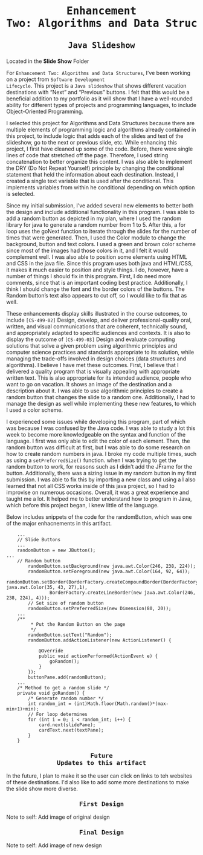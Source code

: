 # <pre align="center">Enhancement Two: Algorithms and Data Structures</pre>

## <pre align="center">Java Slideshow</pre>

Located in the **Slide Show** Folder

For <code>Enhancement Two: Algorithms and Data Structures</code>, I’ve been working on a project from <code>Software Development Lifecycle</code>. This project is a <code>Java slideshow</code> that shows 
different vacation destinations with “Next” and “Previous” buttons. I felt that this would be a beneficial addition to my portfolio as it will show that I have a 
well-rounded ability for different types of projects and programming languages, to include Object-Oriented Programming. 

I selected this project for Algorithms and Data Structures because there are multiple elements of programming logic and algorithms already contained in this project, 
to include logic that adds each of the slides and text of the slideshow, go to the next 
or previous slide, etc. While enhancing this project, I first have cleaned up some of the code. Before, there were single lines of code that stretched off the page. 
Therefore, I used string concatenation to better organize this content. I was also able to implement the DRY (Do Not Repeat Yourself) principle by changing the 
conditional statement that held the information about each destination. Instead, I created a single text variable that is used after the conditional. This implements 
variables from within he conditional depending on which option is selected. 

Since my initial submission, I’ve added several new elements to better both the design and  include additional functionality in this program. I was able to add a random button as depicted in my plan, where I used the random library for java to generate a random
number from 1 to 5. After this, a for loop uses the goNext function to iterate through the slides for the number of times that were generated. Then, I used the Color 
module to change the background, button and text colors. I used a green and brown color scheme since most of the images had those colors in it, and I felt it would 
complement well. I was also able to position some elements using HTML and CSS in the java file. Since this program uses both java and HTML/CSS, it makes it much easier 
to position and style things. I do, however, have a number of things I should fix in this program. First, I do need more comments, since that is an important coding
best practice. Additionally, I think I should change the font and the border colors of the buttons. The Random button’s text also appears to cut off, so I would like
to fix that as well. 

These enhancements display skills illustrated in the course outcomes, to include <code>[CS-499-02]</code> Design, develop, and deliver 
professional-quality oral, written, and visual communications that are coherent, technically sound, and appropriately adapted to specific audiences and contexts. 
It is also to display the outcome of <code>[CS-499-03]</code> Design and evaluate computing solutions that solve a given problem using algorithmic principles and computer science 
practices and standards appropriate to its solution, while managing the trade-offs involved in design choices (data structures and algorithms). I believe I have met 
these outcomes. First, I believe that I delivered a quality program that is visually appealing
with appropriate written text. This is also appropriate for its intended audience, people who want to go on vacation. It shows an image of the destination and a
description about it. I was able to use algorithmic principles to create a random button that changes the slide to a random one. Additionally, I had to manage the
design as well while implementing these new features, to which I used a color scheme. 

I experienced some issues while developing this program, part of which was because I was confused by the Java code. I was able to study a lot this week to become more 
knowledgeable on the syntax and function of the language. I first was only able to edit the color of each element. Then, the random button was difficult at first, but 
I was able to do some research on how to create random numbers in java. I broke my code multiple times, such as using a <code>setPreferredSize()</code> function. when I was trying to get the random button to work, 
for reasons such as I didn’t add the JFrame for the button. Additionally, there was a sizing issue in my random button in my first submission. I was able to fix this by importing a new class and using a I also learned that not all CSS works inside of this java project, so I had to improvise on numerous 
occasions. Overall, it was a great experience and taught me a lot. It helped me to better understand how to program in Java, which before this project began, I knew 
little of the language. 


Below includes snippets of the code for the randomButton, which was one of the major enhacnements in this artifact.

```
    ...
    // Slide Buttons
    ...
    randomButton = new JButton();
...
    // Random button
		randomButton.setBackground(new java.awt.Color(246, 238, 224));
		randomButton.setForeground(new java.awt.Color(164, 92, 64));
		randomButton.setBorder(BorderFactory.createCompoundBorder(BorderFactory.createLineBorder(new java.awt.Color(35, 43, 27),1),
				BorderFactory.createLineBorder(new java.awt.Color(246, 238, 224), 4)));
		// Set size of random button
		randomButton.setPreferredSize(new Dimension(80, 20));
    ...
    /**
		 * Put the Random Button on the page
		 */
		randomButton.setText("Random");
		randomButton.addActionListener(new ActionListener() {

			@Override
			public void actionPerformed(ActionEvent e) {
				goRandom();
			}
		});
		buttonPane.add(randomButton);
    ...
    /* Method to get a random slide */
	private void goRandom() {
		/* Generate random number */
		int random_int = (int)Math.floor(Math.random()*(max-min+1)+min);
		// For loop determines 
		for (int i = 0; i < random_int; i++) {
			card.next(slidePane);
			cardText.next(textPane);
		}
	}
```

### <pre align="center">Future Updates to this artifact</pre>

In the future, I plan to make it so the user can click on links to teh websites of these destinations. I'd also like to add some more destinations to make the slide show more diverse.

### <pre align="center">First Design</pre>

Note to self: Add image of original design

### <pre align="center">Final Design</pre>

Note to self: Add image of new design
